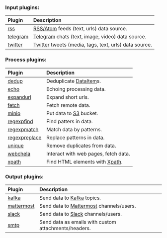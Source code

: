 ### Input plugins:

| Plugin                                                                                      | Description                                                                   |
|:--------------------------------------------------------------------------------------------|:------------------------------------------------------------------------------|
| [rss](https://github.com/livelace/gosquito/blob/master/docs/plugins/input/rss.md)           | [RSS/Atom](https://en.wikipedia.org/wiki/RSS) feeds (text, urls) data source. |
| [telegram](https://github.com/livelace/gosquito/blob/master/docs/plugins/input/telegram.md) | [Telegram](https://telegram.org/) chats (text, image, video) data source.     |
| [twitter](https://github.com/livelace/gosquito/blob/master/docs/plugins/input/twitter.md)   | [Twitter](https://twitter.com/) tweets (media, tags, text, urls) data source. |

### Process plugins:

| Plugin                                                                                                  | Description                                                                            |
|:--------------------------------------------------------------------------------------------------------|:---------------------------------------------------------------------------------------|
| [dedup](https://github.com/livelace/gosquito/blob/master/docs/plugins/process/dedup.md)                 | Deduplicate [DataItem](https://github.com/livelace/gosquito/blob/master/docs/data.md)s. |
| [echo](https://github.com/livelace/gosquito/blob/master/docs/plugins/process/echo.md)                   | Echoing processing data.                                                               |
| [expandurl](https://github.com/livelace/gosquito/blob/master/docs/plugins/process/expandurl.md)         | Expand short urls.                                                                     |
| [fetch](https://github.com/livelace/gosquito/blob/master/docs/plugins/process/fetch.md)                 | Fetch remote data.                                                                     |
| [minio](https://github.com/livelace/gosquito/blob/master/docs/plugins/process/minio.md)                 | Put data to [S3](https://en.wikipedia.org/wiki/Amazon_S3) bucket.                      |
| [regexpfind](https://github.com/livelace/gosquito/blob/master/docs/plugins/process/regexpfind.md)       | Find patters in data.                                                                  |
| [regexpmatch](https://github.com/livelace/gosquito/blob/master/docs/plugins/process/regexpmatch.md)     | Match data by patterns.                                                                |
| [regexpreplace](https://github.com/livelace/gosquito/blob/master/docs/plugins/process/regexpreplace.md) | Replace patterns in data.                                                              |
| [unique](https://github.com/livelace/gosquito/blob/master/docs/plugins/process/unique.md)               | Remove duplicates from data.                                                           |
| [webchela](https://github.com/livelace/gosquito/blob/master/docs/plugins/process/webchela.md)           | Interact with web pages, fetch data.                                                   |
| [xpath](https://github.com/livelace/gosquito/blob/master/docs/plugins/process/xpath.md)                 | Find HTML elements with [Xpath](https://en.wikipedia.org/wiki/XPath).                  |

### Output plugins:

| Plugin                                                                                           | Description                                                        |
|:-------------------------------------------------------------------------------------------------|:-------------------------------------------------------------------|
| [kafka](https://github.com/livelace/gosquito/blob/master/docs/plugins/output/kafka.md)           | Send data to [Kafka](https://kafka.apache.org/) topics.            |
| [mattermost](https://github.com/livelace/gosquito/blob/master/docs/plugins/output/mattermost.md) | Send data to [Mattermost](https://mattermost.org/) channels/users. |
| [slack](https://github.com/livelace/gosquito/blob/master/docs/plugins/output/slack.md)           | Send data to [Slack](https://slack.com) channels/users.            |
| [smtp](https://github.com/livelace/gosquito/blob/master/docs/plugins/output/smtp.md)             | Send data as emails with custom attachments/headers.               |

